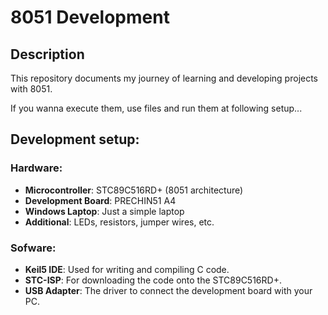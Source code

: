# 8051 Development

## Description

This repository documents my journey of learning and developing projects with 8051.

If you wanna execute them, use files and run them at following setup...

## Development setup:
### Hardware:
- **Microcontroller**: STC89C516RD+ (8051 architecture)
- **Development Board**: PRECHIN51 A4
- **Windows Laptop**: Just a simple laptop
- **Additional**: LEDs, resistors, jumper wires, etc.

### Sofware:
- **Keil5 IDE**: Used for writing and compiling C code.
- **STC-ISP**: For downloading the code onto the STC89C516RD+.
- **USB Adapter**: The driver to connect the development board with your PC.
